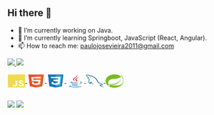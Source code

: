 ## Hi there 👋
- 🔭 I’m currently working on Java.
- 🌱 I’m currently learning Springboot, JavaScript (React, Angular).
- 📫 How to reach me: paulojosevieira2011@gmail.com


<div>
  <a href="https://github.com/PaulinVieira">
  <img height="180em" src="https://github-readme-stats.vercel.app/api?username=paulinvieira&show_icons=true&theme=dark&include_all_commits=true&count_private=true"/>
  <img height="180em" src="https://github-readme-stats.vercel.app/api/top-langs/?username=paulinvieira&layout=compact&langs_count=7&theme=dark"/>
</div>
  
<div style="display: inline_block"><br>
  <img align="center" alt="Paulo-Js" height="30" width="40" src="https://raw.githubusercontent.com/devicons/devicon/master/icons/javascript/javascript-plain.svg">
  <img align="center" alt="Paulo-HTML" height="30" width="40" src="https://raw.githubusercontent.com/devicons/devicon/master/icons/html5/html5-original.svg">
  <img align="center" alt="Paulo-CSS" height="30" width="40" src="https://raw.githubusercontent.com/devicons/devicon/master/icons/css3/css3-original.svg">
  <img align="center" alt="Paulo-Java" height="30" width="40" src="https://raw.githubusercontent.com/devicons/devicon/master/icons/java/java-original.svg">
  <img align="center" alt="Paulo-Mysql" height="30" width="40" src="https://raw.githubusercontent.com/devicons/devicon/master/icons/mysql/mysql-original.svg">
  <img align="center" alt="Paulo-Spring" height="30" width="40" src="https://raw.githubusercontent.com/devicons/devicon/master/icons/spring/spring-original.svg">
</div>
 
##
<div>
  <a href="https://www.linkedin.com/in/paulo-jose-vieira-uchoa/" target="_blank"><img src="https://img.shields.io/badge/-LinkedIn-%230077B5?style=for-the-badge&logo=linkedin&logoColor=white" target="_blank"></a>
  <a href = "mailto:paulojosevieira2011@gmail.com"><img src="https://img.shields.io/badge/-Gmail-%23333?style=for-the-badge&logo=gmail&logoColor=white" target="_blank"></a>
<div>

